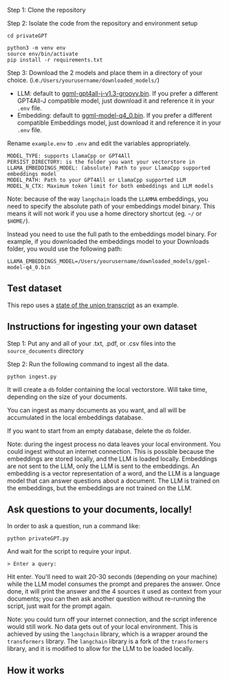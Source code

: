 Step 1:
Clone the repository

Step 2:
Isolate the code from the repository and environment setup

```shell
cd privateGPT
```

```
python3 -m venv env
source env/bin/activate
pip install -r requirements.txt
```

Step 3:
Download the 2 models and place them in a directory of your choice. (i.e.`/Users/yourusername/downloaded_models/`)

- LLM: default to [ggml-gpt4all-j-v1.3-groovy.bin](https://gpt4all.io/models/ggml-gpt4all-j-v1.3-groovy.bin). If you prefer a different GPT4All-J compatible model, just download it and reference it in your `.env` file.
- Embedding: default to [ggml-model-q4_0.bin](https://huggingface.co/Pi3141/alpaca-native-7B-ggml/resolve/397e872bf4c83f4c642317a5bf65ce84a105786e/ggml-model-q4_0.bin). If you prefer a different compatible Embeddings model, just download it and reference it in your `.env` file.

Rename `example.env` to `.env` and edit the variables appropriately.

```
MODEL_TYPE: supports LlamaCpp or GPT4All
PERSIST_DIRECTORY: is the folder you want your vectorstore in
LLAMA_EMBEDDINGS_MODEL: (absolute) Path to your LlamaCpp supported embeddings model
MODEL_PATH: Path to your GPT4All or LlamaCpp supported LLM
MODEL_N_CTX: Maximum token limit for both embeddings and LLM models
```

Note: because of the way `langchain` loads the `LLAMMA` embeddings, you need to specify the absolute path of your embeddings model binary. This means it will not work if you use a home directory shortcut (eg. `~/` or `$HOME/`).

Instead you need to use the full path to the embeddings model binary. For example, if you downloaded the embeddings model to your Downloads folder, you would use the following path:

```
LLAMA_EMBEDDINGS_MODEL=/Users/yourusername/downloaded_models/ggml-model-q4_0.bin
```

## Test dataset

This repo uses a [state of the union transcript](https://github.com/imartinez/privateGPT/blob/main/source_documents/state_of_the_union.txt) as an example.

## Instructions for ingesting your own dataset

Step 1:
Put any and all of your .txt, .pdf, or .csv files into the `source_documents` directory

Step 2:
Run the following command to ingest all the data.

```shell
python ingest.py
```

It will create a `db` folder containing the local vectorstore. Will take time, depending on the size of your documents.

You can ingest as many documents as you want, and all will be accumulated in the local embeddings database.

If you want to start from an empty database, delete the `db` folder.

Note: during the ingest process no data leaves your local environment. You could ingest without an internet connection. This is possible because the embeddings are stored locally, and the LLM is loaded locally. Embeddings are not sent to the LLM, only the LLM is sent to the embeddings. An embedding is a vector representation of a word, and the LLM is a language model that can answer questions about a document. The LLM is trained on the embeddings, but the embeddings are not trained on the LLM.

## Ask questions to your documents, locally!

In order to ask a question, run a command like:

```shell
python privateGPT.py
```

And wait for the script to require your input.

```shell
> Enter a query:
```

Hit enter. You'll need to wait 20-30 seconds (depending on your machine) while the LLM model consumes the prompt and prepares the answer. Once done, it will print the answer and the 4 sources it used as context from your documents; you can then ask another question without re-running the script, just wait for the prompt again.

Note: you could turn off your internet connection, and the script inference would still work. No data gets out of your local environment. This is achieved by using the `langchain` library, which is a wrapper around the `transformers` library. The `langchain` library is a fork of the `transformers` library, and it is modified to allow for the LLM to be loaded locally.

## How it works
